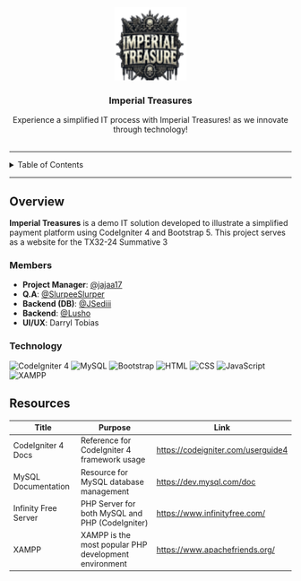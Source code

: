 <a name="readme-top"></a>

<br/>
<br/>

<div align="center">
  <a href="https://github.com/zyx-0314/">
    <img src="./public/images/LOGO.png" alt="Nyebe" width="130" height="130">
  </a>
  <h3 align="center">Imperial Treasures</h3>
</div>

<div align="center">
  Experience a simplified IT process with Imperial Treasures! as we innovate through technology!
</div>

<br/>

---

<details>
  <summary>Table of Contents</summary>
  <ol>
    <li>
      <a href="#overview">Overview</a>
      <ol>
        <li><a href="#members">Members</a></li>
        <li><a href="#technology">Technology</a></li>
      </ol>
    </li>
    <li><a href="#resources">Resources</a></li>
  </ol>
</details>

---

## Overview

**Imperial Treasures** is a demo IT solution developed to illustrate a simplified payment platform using CodeIgniter 4 and Bootstrap 5. This project serves as a website for the TX32-24 Summative 3

### Members

- **Project Manager**: [@jajaa17](https://github.com/jajaa17)
- **Q.A**: [@SlurpeeSlurper](https://github.com/SlurpeeSlurper)
- **Backend (DB)**: [@JSediii](https://github.com/JSediii)
- **Backend**: [@Lusho](https://github.com/Lusho)
- **UI/UX**: Darryl Tobias


### Technology

![CodeIgniter 4](https://img.shields.io/badge/CodeIgniter-EE4623?style=for-the-badge&logo=codeigniter&logoColor=white)
![MySQL](https://img.shields.io/badge/MySQL-4479A1?style=for-the-badge&logo=mysql&logoColor=white)
![Bootstrap](https://img.shields.io/badge/Bootstrap-563D7C?style=for-the-badge&logo=bootstrap&logoColor=white)
![HTML](https://img.shields.io/badge/HTML-E34F26?style=for-the-badge&logo=html5&logoColor=white)
![CSS](https://img.shields.io/badge/CSS-1572B6?style=for-the-badge&logo=css3&logoColor=white)
![JavaScript](https://img.shields.io/badge/JavaScript-F7DF1E?style=for-the-badge&logo=javascript&logoColor=white)
![XAMPP](https://img.shields.io/badge/XAMPP-FB7A24?style=for-the-badge&logo=xampp&logoColor=white)



## Resources

| Title                | Purpose                                                  | Link              |
|----------------------|----------------------------------------------------------|-------------------|
| CodeIgniter 4 Docs   | Reference for CodeIgniter 4 framework usage              | https://codeigniter.com/userguide4 |
| MySQL Documentation  | Resource for MySQL database management                   | https://dev.mysql.com/doc          |
| Infinity Free Server | PHP Server for both MySQL and PHP (CodeIgniter)          | https://www.infinityfree.com/      |
| XAMPP                | XAMPP is the most popular PHP development environment    | https://www.apachefriends.org/     |